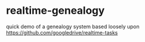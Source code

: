 realtime-genealogy
==================

quick demo of a genealogy system based loosely upon https://github.com/googledrive/realtime-tasks
